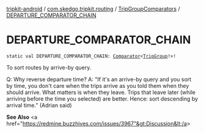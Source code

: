[tripkit-android](../../index.md) / [com.skedgo.tripkit.routing](../index.md) / [TripGroupComparators](index.md) / [DEPARTURE_COMPARATOR_CHAIN](./-d-e-p-a-r-t-u-r-e_-c-o-m-p-a-r-a-t-o-r_-c-h-a-i-n.md)

# DEPARTURE_COMPARATOR_CHAIN

`static val DEPARTURE_COMPARATOR_CHAIN: `[`Comparator`](https://docs.oracle.com/javase/7/docs/api/java/util/Comparator.html)`<`[`TripGroup`](../-trip-group/index.md)`!>!`

To sort routes by arrive-by query.

 Q: Why reverse departure time? A: "If it's an arrive-by query and you sort by time, you don't care when the trips arrive as you told them when they should arrive. What matters is when they leave. Trips that leave later (while arriving before the time you selected) are better. Hence: sort descending by arrival time." (Adrian said)

**See Also**
&lt;a href="https://redmine.buzzhives.com/issues/3967"&gt;Discussion&lt;/a&gt;

